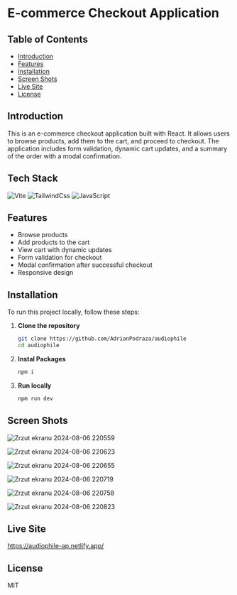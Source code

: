 # E-commerce Checkout Application

## Table of Contents

- [Introduction](#introduction)
- [Features](#features)
- [Installation](#installation)
- [Screen Shots](#screen-shots)
- [Live Site](#live-site)
- [License](#license)

## Introduction

This is an e-commerce checkout application built with React. It allows users to browse products, add them to the cart, and proceed to checkout. The application includes form validation, dynamic cart updates, and a summary of the order with a modal confirmation.

## Tech Stack
![Vite](https://img.shields.io/badge/Vite-B73BFE?style=for-the-badge&logo=vite&logoColor=FFD62E)
![TailwindCss](https://img.shields.io/badge/Tailwind_CSS-38B2AC?style=for-the-badge&logo=tailwind-css&logoColor=white)
![JavaScript](https://img.shields.io/badge/JavaScript-323330?style=for-the-badge&logo=javascript&logoColor=F7DF1E)


## Features

- Browse products
- Add products to the cart
- View cart with dynamic updates
- Form validation for checkout
- Modal confirmation after successful checkout
- Responsive design

## Installation

To run this project locally, follow these steps:

1. **Clone the repository**
   ```bash
   git clone https://github.com/AdrianPodraza/audiophile
   cd audiophile
   ```
2. **Instal Packages**
   ```bash
   npm i
   ```
3. **Run locally**
   ```bash
   npm run dev
   ```

## Screen Shots

![Zrzut ekranu 2024-08-06 220559](https://github.com/user-attachments/assets/98099573-36fe-45f1-9506-ba7336a33045)


![Zrzut ekranu 2024-08-06 220623](https://github.com/user-attachments/assets/246454e0-9071-4f2c-8c7d-011807ebe1dc)


![Zrzut ekranu 2024-08-06 220655](https://github.com/user-attachments/assets/6ff1e2fe-9078-4c43-bf85-8b2699ba64f5)


![Zrzut ekranu 2024-08-06 220719](https://github.com/user-attachments/assets/d110f6aa-4900-4c76-83db-83fc3f42833d)


![Zrzut ekranu 2024-08-06 220758](https://github.com/user-attachments/assets/7b856c75-f489-4f57-9ebf-f35b9d627b2f)


![Zrzut ekranu 2024-08-06 220823](https://github.com/user-attachments/assets/093b7142-af19-4c70-adab-27e91fe8a542)





## Live Site
 https://audiophile-ap.netlify.app/

## License

MIT
